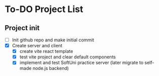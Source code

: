 # To-DO Project List

## Project init
- [ ] Init github repo and make initial commit
- [X] Create server and client
   - [X] create vite react template
   - [X] test vite project and clear default components
   - [X] implement and test SoftUni practice server (later migrate to self-made node.js backend)
